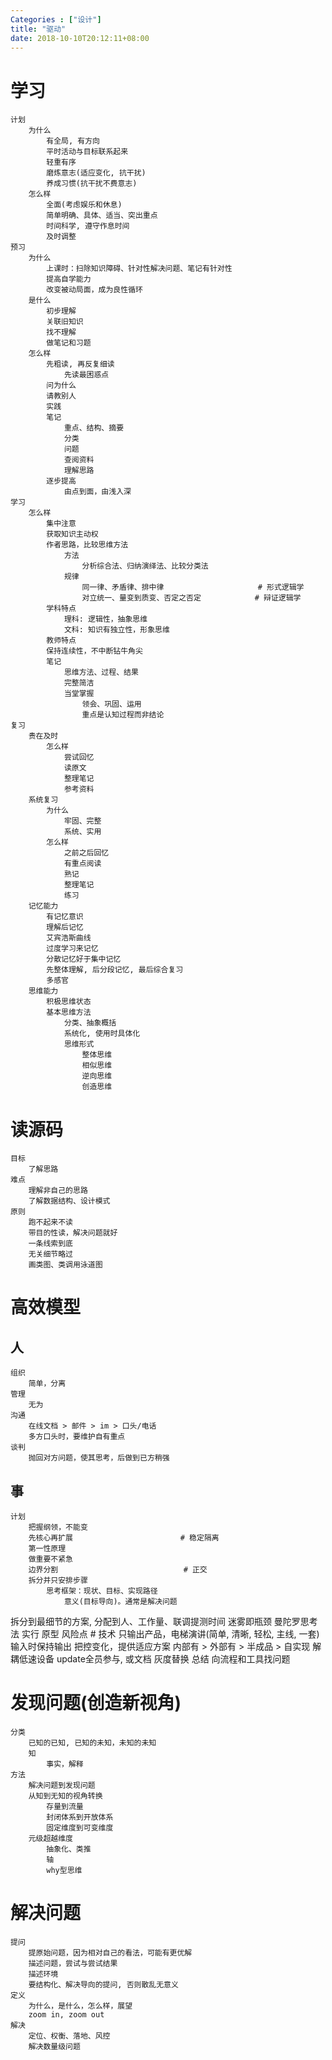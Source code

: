 ```yaml
---
Categories : ["设计"]
title: "驱动"
date: 2018-10-10T20:12:11+08:00
---
```


# 学习
    计划
        为什么
            有全局, 有方向
            平时活动与目标联系起来
            轻重有序
            磨炼意志(适应变化, 抗干扰)
            养成习惯(抗干扰不费意志)
        怎么样
            全面(考虑娱乐和休息)
            简单明确、具体、适当、突出重点
            时间科学, 遵守作息时间
            及时调整
    预习
        为什么
            上课时：扫除知识障碍、针对性解决问题、笔记有针对性
            提高自学能力
            改变被动局面，成为良性循环
        是什么
            初步理解
            关联旧知识
            找不理解
            做笔记和习题
        怎么样
            先粗读, 再反复细读
                先读最困惑点
            问为什么
            请教别人
            实践
            笔记
                重点、结构、摘要
                分类
                问题
                查阅资料
                理解思路
            逐步提高
                由点到面，由浅入深
    学习
        怎么样
            集中注意
            获取知识主动权
            作者思路，比较思维方法
                方法
                    分析综合法、归纳演绎法、比较分类法
                规律
                    同一律、矛盾律、排中律                     # 形式逻辑学
                    对立统一、量变到质变、否定之否定            # 辩证逻辑学
            学科特点
                理科: 逻辑性，抽象思维
                文科: 知识有独立性，形象思维
            教师特点
            保持连续性，不中断钻牛角尖
            笔记
                思维方法、过程、结果
                完整简洁
                当堂掌握
                    领会、巩固、运用
                    重点是认知过程而非结论
    复习
        贵在及时
            怎么样
                尝试回忆
                读原文
                整理笔记
                参考资料
        系统复习
            为什么
                牢固、完整
                系统、实用
            怎么样
                之前之后回忆
                有重点阅读
                熟记
                整理笔记
                练习
        记忆能力
            有记忆意识
            理解后记忆
            艾宾浩斯曲线
            过度学习来记忆
            分散记忆好于集中记忆
            先整体理解, 后分段记忆, 最后综合复习
            多感官
        思维能力
            积极思维状态
            基本思维方法
                分类、抽象概括
                系统化, 使用时具体化
                思维形式
                    整体思维
                    相似思维
                    逆向思维
                    创造思维
# 读源码
    目标
        了解思路
    难点
        理解非自己的思路
        了解数据结构、设计模式
    原则
        跑不起来不读
        带目的性读，解决问题就好
        一条线索到底
        无关细节略过
        画类图、类调用泳道图
# 高效模型
## 人
    组织
        简单，分离
    管理
        无为
    沟通
        在线文档 > 邮件 > im > 口头/电话
        多方口头时，要维护自有重点
    谈判
        抛回对方问题，使其思考，后做到已方稍强
## 事
    计划
        把握纲领，不能变
        先核心再扩展                        # 稳定隔离
        第一性原理
        做重要不紧急
        边界分割                            # 正交
        拆分并只安排步骤
            思考框架：现状、目标、实现路径
                意义(目标导向)。通常是解决问题
   拆分到最细节的方案, 分配到人、工作量、联调提测时间
        迷雾即瓶颈
        曼陀罗思考法
    实行
        原型
        风险点                              # 技术
        只输出产品，电梯演讲(简单, 清晰, 轻松, 主线, 一套)
        输入时保持输出
        把控变化，提供适应方案
        内部有 > 外部有 > 半成品 > 自实现
        解耦低速设备
        update全员参与, 或文档
        灰度替换
    总结
        向流程和工具找问题
# 发现问题(创造新视角)
    分类
        已知的已知, 已知的未知，未知的未知
        知
            事实，解释
    方法
        解决问题到发现问题
        从知到无知的视角转换
            存量到流量
            封闭体系到开放体系
            固定维度到可变维度
        元级超越维度
            抽象化、类推
            轴
            why型思维
# 解决问题
    提问
        提原始问题，因为相对自己的看法，可能有更优解
        描述问题，尝试与尝试结果
        描述环境
        要结构化、解决导向的提问, 否则散乱无意义
    定义
        为什么，是什么，怎么样，展望
        zoom in, zoom out
    解决
        定位、权衡、落地、风控
        解决数量级问题